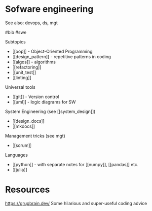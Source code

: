 # Sofware engineering

See also: devops, ds, mgt

#bib #swe

Subtopics
* [[oop]] - Object-Oriented Programming
* [[design_pattern]] - repetitive patterns in coding
* [[algos]] - algorithms
* [[refactoring]]
* [[unit_test]]
* [[linting]]

Universal tools
* [[git]] - Version control
* [[uml]] - logic diagrams for SW

System Engineering (see [[system_design]])
* [[design_docs]]
* [[mkdocs]]

Management tricks (see mgt)
* [[scrum]]

Languages
* [[python]] - with separate notes for [[numpy]], [[pandas]] etc.
* [[julia]]

# Resources

https://grugbrain.dev/
Some hilarious and super-useful coding advice